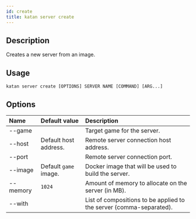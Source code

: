 ```yaml
---
id: create
title: katan server create
---
```


## Description
Creates a new server from an image.

## Usage
```console
katan server create [OPTIONS] SERVER NAME [COMMAND] [ARG...]
```

## Options
| Name     | Default value                                      | Description                                                         |
| :------- | :------------------------------------------------- | :------------------------------------------------------------------ |
| --game   |                                                    | Target game for the server.                                         |
| --host   | Default host address.                              | Remote server connection host address.                              |
| --port   |                                                    | Remote server connection port.                                      |
| --image  | Default `game` image.                              | Docker image that will be used to build the server.                 |
| --memory | `1024`                                             | Amount of memory to allocate on the server (in MB).                 |
| --with   |                                                    | List of compositions to be applied to the server (comma-separated). |


